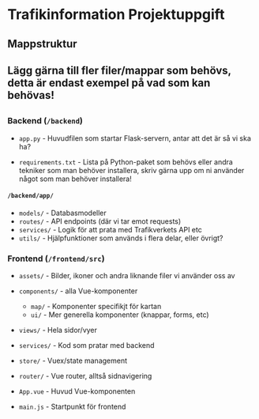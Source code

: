 # Trafikinformation Projektuppgift

## Mappstruktur

## Lägg gärna till fler filer/mappar som behövs, detta är endast exempel på vad som kan behövas!

## 

### Backend (`/backend`)
- `app.py` - Huvudfilen som startar Flask-servern, antar att det är så vi ska ha?

- `requirements.txt` - Lista på Python-paket som behövs eller andra tekniker som man behöver installera, skriv gärna upp om ni använder något som man behöver installera!

#### `/backend/app/`
- `models/` - Databasmodeller
- `routes/` - API endpoints (där vi tar emot requests) 
- `services/` - Logik för att prata med Trafikverkets API etc
- `utils/` - Hjälpfunktioner som används i flera delar, eller övrigt?

### Frontend (`/frontend/src`)
- `assets/` - Bilder, ikoner och andra liknande filer vi använder oss av

- `components/` - alla Vue-komponenter
  - `map/` - Komponenter specifikjt för kartan
  - `ui/` - Mer generella komponenter (knappar, forms, etc)
- `views/` - Hela sidor/vyer
- `services/` - Kod som pratar med backend
- `store/` - Vuex/state management
- `router/` - Vue router, alltså sidnavigering
- `App.vue` - Huvud Vue-komponenten
- `main.js` - Startpunkt för frontend


